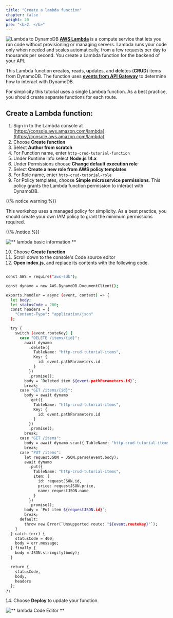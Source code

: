 ```yaml
---
title: "Create a lambda function"
chapter: false
weight: 20
pre: "<b>2. </b>"
---
```

![Lambda to DynamoDB](/images/lambda-ddb-crud.png)
[**AWS Lambda**](https://docs.aws.amazon.com/lambda/latest/dg/welcome.html)  is a compute service that lets you run code without provisioning or managing servers. Lambda runs your code only when needed and scales automatically, from a few requests per day to thousands per second. You create a Lambda function for the backend of your API. 

This Lambda function **c**reates, **r**eads, **u**pdates, and **d**eletes (**CRUD**) items from DynamoDB. The function uses [**events from API Gateway**](https://docs.aws.amazon.com/apigateway/latest/developerguide/http-api-develop-integrations-lambda.html#http-api-develop-integrations-lambda.proxy-format) to determine how to interact with DynamoDB. 

For simplicity this tutorial uses a single Lambda function. As a best practice, you should create separate functions for each route. 

## Create a Lambda function:
1. Sign in to the Lambda console at [https://console.aws.amazon.com/lambda](https://console.aws.amazon.com/lambda)
2. Choose **Create function**
3. Select **Author from scratch**
4. For Function name, enter `http-crud-tutorial-function`
5. Under Runtime info select **Node.js 14.x**
6. Under Permissions choose **Change default execution role**
7. Select **Create a new role from AWS policy templates**
8. For Role name, enter `http-crud-tutorial-role`
9. For Policy templates, choose **Simple microservice permissions**. This policy grants the Lambda function permission to interact with DynamoDB. 

{{% notice warning %}}

This workshop uses a managed policy for simplicity. As a best practice, you should create your own IAM policy to grant the minimum permissions required. 

{{% /notice %}}

![** lambda basic information **](/images/lambda-options.png)

10. Choose **Create function**
11. Scroll down to the console's Code source editor
12. **Open index.js**, and replace its contents with the following code. 

```bash

const AWS = require("aws-sdk");

const dynamo = new AWS.DynamoDB.DocumentClient();

exports.handler = async (event, context) => {
  let body;
  let statusCode = 200;
  const headers = {
    "Content-Type": "application/json"
  };

  try {
    switch (event.routeKey) {
      case "DELETE /items/{id}":
        await dynamo
          .delete({
            TableName: "http-crud-tutorial-items",
            Key: {
              id: event.pathParameters.id
            }
          })
          .promise();
        body = `Deleted item ${event.pathParameters.id}`;
        break;
      case "GET /items/{id}":
        body = await dynamo
          .get({
            TableName: "http-crud-tutorial-items",
            Key: {
              id: event.pathParameters.id
            }
          })
          .promise();
        break;
      case "GET /items":
        body = await dynamo.scan({ TableName: "http-crud-tutorial-items" }).promise();
        break;
      case "PUT /items":
        let requestJSON = JSON.parse(event.body);
        await dynamo
          .put({
            TableName: "http-crud-tutorial-items",
            Item: {
              id: requestJSON.id,
              price: requestJSON.price,
              name: requestJSON.name
            }
          })
          .promise();
        body = `Put item ${requestJSON.id}`;
        break;
      default:
        throw new Error(`Unsupported route: "${event.routeKey}"`);
    }
  } catch (err) {
    statusCode = 400;
    body = err.message;
  } finally {
    body = JSON.stringify(body);
  }

  return {
    statusCode,
    body,
    headers
  };
};

```

14. Choose **Deploy** to update your function. 

![** lambda Code Editor **](/images/lambda-code-editor.png)

